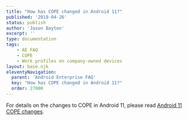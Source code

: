 ```yaml
---
title: "How has COPE changed in Android 11?"
published: '2019-04-26'
status: publish
author: 'Jason Bayton'
excerpt: ''
type: documentation
tags: 
    - AE FAQ
    - COPE
    - Work profiles on company-owned devices
layout: base.njk
eleventyNavigation:
  parent: 'Android Enterprise FAQ'
  key: "How has COPE changed in Android 11?"
  order: 27000
--- 
```

For details on the changes to COPE in Android 11, please read [Android 11 COPE changes](/android/android-11-cope-changes/).

